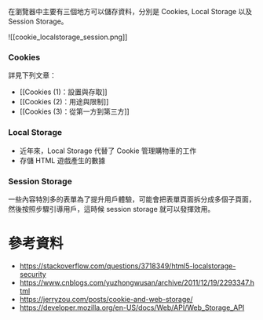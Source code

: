 在瀏覽器中主要有三個地方可以儲存資料，分別是 Cookies, Local Storage 以及 Session Storage。

![[cookie_localstorage_session.png]]

### Cookies

詳見下列文章：

- [[Cookies (1)：設置與存取]]
- [[Cookies (2)：用途與限制]]
- [[Cookies (3)：從第一方到第三方]]

### Local Storage

-   近年來，Local Storage 代替了 Cookie 管理購物車的工作
-   存儲 HTML 遊戲產生的數據

### Session Storage

一些內容特別多的表單為了提升用戶體驗，可能會把表單頁面拆分成多個子頁面，然後按照步驟引導用戶，這時候 session storage 就可以發揮效用。

# 參考資料

-  <https://stackoverflow.com/questions/3718349/html5-localstorage-security>
-  <https://www.cnblogs.com/yuzhongwusan/archive/2011/12/19/2293347.html>
-  <https://jerryzou.com/posts/cookie-and-web-storage/>
- <https://developer.mozilla.org/en-US/docs/Web/API/Web_Storage_API>
